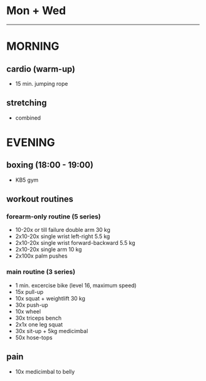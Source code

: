 # Mon + Wed
---
# MORNING
## cardio (warm-up)
* 15 min. jumping rope
## stretching
* combined
# EVENING
## boxing (18:00 - 19:00)
* KB5 gym
## workout routines
### forearm-only routine (5 series)
- 10-20x or till failure double arm 30 kg
- 2x10-20x single wrist left-right 5.5 kg
- 2x10-20x single wrist forward-backward 5.5 kg
- 2x10-20x single arm 10 kg
- 2x100x palm pushes
### main routine (3 series)
* 1 min. excercise bike (level 16, maximum speed)
* 15x pull-up
* 10x squat + weightlift 30 kg
* 30x push-up
* 10x wheel
* 30x triceps bench
* 2x1x one leg squat
* 30x sit-up + 5kg medicimbal
* 50x hose-tops
## pain
- 10x medicimbal to belly
